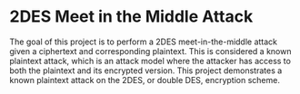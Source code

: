 # 2DES Meet in the Middle Attack
 

The goal of this project is to perform a 2DES meet-in-the-middle attack given a ciphertext and corresponding plaintext.  This is considered a known plaintext attack, which is an attack model where the attacker has access to both the plaintext and its encrypted version.  This project demonstrates a known plaintext attack on the 2DES, or double DES, encryption scheme.
